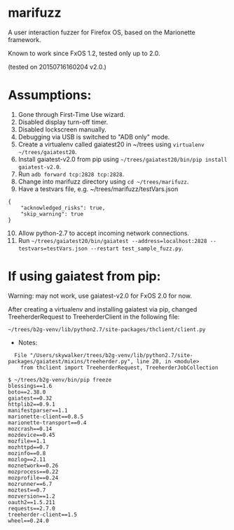 marifuzz
========

A user interaction fuzzer for Firefox OS, based on the Marionette framework.

Known to work since FxOS 1.2, tested only up to 2.0.

(tested on 20150716160204 v2.0.)

Assumptions:
============
1. Gone through First-Time Use wizard.
2. Disabled display turn-off timer.
3. Disabled lockscreen manually.
4. Debugging via USB is switched to "ADB only" mode.
5. Create a virtualenv called gaiatest20 in ~/trees using `virtualenv ~/trees/gaiatest20`.
6. Install gaiatest-v2.0 from pip using `~/trees/gaiatest20/bin/pip install gaiatest-v2.0`.
7. Run `adb forward tcp:2828 tcp:2828`.
8. Change into marifuzz directory using `cd ~/trees/marifuzz`.
9. Have a testvars file, e.g. ~/trees/marifuzz/testVars.json
```
{
    "acknowledged_risks": true,
    "skip_warning": true
}
```
10. Allow python-2.7 to accept incoming network connections.
11. Run `~/trees/gaiatest20/bin/gaiatest --address=localhost:2828 --testvars=testVars.json --restart test_sample_fuzz.py`.

If using gaiatest from pip:
===========================

Warning: may not work, use gaiatest-v2.0 for FxOS 2.0 for now.

After creating a virtualenv and installing gaiatest via pip, changed TreeherderRequest to TreeherderClient in the following file:
```
~/trees/b2g-venv/lib/python2.7/site-packages/thclient/client.py
```
  * Notes:
```
  File "/Users/skywalker/trees/b2g-venv/lib/python2.7/site-packages/gaiatest/mixins/treeherder.py", line 20, in <module>
    from thclient import TreeherderRequest, TreeherderJobCollection

$ ~/trees/b2g-venv/bin/pip freeze
blessings==1.6
boto==2.38.0
gaiatest==0.32
httplib2==0.9.1
manifestparser==1.1
marionette-client==0.8.5
marionette-transport==0.4
mozcrash==0.14
mozdevice==0.45
mozfile==1.1
mozhttpd==0.7
mozinfo==0.8
mozlog==2.11
moznetwork==0.26
mozprocess==0.22
mozprofile==0.24
mozrunner==6.7
moztest==0.7
mozversion==1.2
oauth2==1.5.211
requests==2.7.0
treeherder-client==1.5
wheel==0.24.0
```

